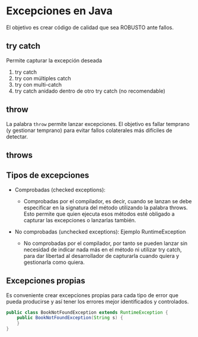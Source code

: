 
# Excepciones en Java

El objetivo es crear código de calidad que sea ROBUSTO ante fallos.

## try catch

Permite capturar la excepción deseada

1. try catch
2. try con múltiples catch
3. try con multi-catch
4. try catch anidado dentro de otro try catch (no recomendable)


## throw

La palabra ``throw`` permite lanzar excepciones. El objetivo es fallar temprano (y gestionar temprano) para evitar fallos colaterales más difíciles de detectar.

## throws



## Tipos de excepciones

* Comprobadas (checked exceptions): 
	* Comprobadas por el compilador, es decir, cuando se lanzan se debe especificar en la signatura del método utilizando la palabra throws. Esto permite que quien ejecuta esos métodos esté obligado a capturar las excepciones o lanzarlas también.

* No comprobadas (unchecked exceptions): Ejemplo RuntimeException
	* No comprobadas por el compilador, por tanto se pueden lanzar sin necesidad de indicar nada más en el método ni utilizar try catch, para dar libertad al desarrollador de capturarla cuando quiera y gestionarla como quiera.

## Excepciones propias

Es conveniente crear excepciones propias para cada tipo de error que pueda producirse y así tener los errores mejor identificados y controlados.

```java
public class BookNotFoundException extends RuntimeException {  
    public BookNotFoundException(String s) {  
    }
}
```


